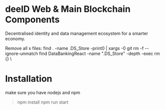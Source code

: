 # deeID Web & Main Blockchain Components
Decentralised identity and data management ecosystem for a smarter economy.


Remove all x files:
find . -name .DS_Store -print0 | xargs -0 git rm -f --ignore-unmatch
find DataBankingReact -name ".DS_Store" -depth -exec rm {} \

# Installation
make sure you have nodejs and npm

> npm install
> npm run start